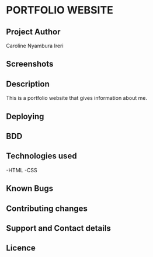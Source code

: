 # PORTFOLIO WEBSITE

## Project Author
Caroline Nyambura Ireri

## Screenshots

## Description
This is a portfolio website that gives information about me.

## Deploying 

## BDD

## Technologies used
-HTML
-CSS

## Known Bugs

## Contributing changes

## Support and Contact details

## Licence